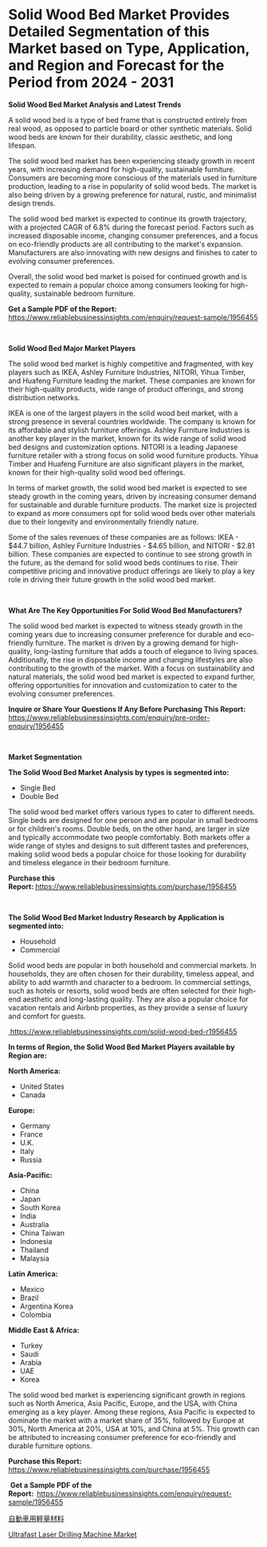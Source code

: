 <p><h1>Solid Wood Bed Market Provides Detailed Segmentation of this Market based on Type, Application, and Region and Forecast for the Period from 2024 - 2031</h1></p><p><strong>Solid Wood Bed Market Analysis and Latest Trends</strong></p>
<p><p>A solid wood bed is a type of bed frame that is constructed entirely from real wood, as opposed to particle board or other synthetic materials. Solid wood beds are known for their durability, classic aesthetic, and long lifespan.</p><p>The solid wood bed market has been experiencing steady growth in recent years, with increasing demand for high-quality, sustainable furniture. Consumers are becoming more conscious of the materials used in furniture production, leading to a rise in popularity of solid wood beds. The market is also being driven by a growing preference for natural, rustic, and minimalist design trends.</p><p>The solid wood bed market is expected to continue its growth trajectory, with a projected CAGR of 6.8% during the forecast period. Factors such as increased disposable income, changing consumer preferences, and a focus on eco-friendly products are all contributing to the market's expansion. Manufacturers are also innovating with new designs and finishes to cater to evolving consumer preferences.</p><p>Overall, the solid wood bed market is poised for continued growth and is expected to remain a popular choice among consumers looking for high-quality, sustainable bedroom furniture.</p></p>
<p><strong>Get a Sample PDF of the Report:&nbsp;</strong> <a href="https://www.reliablebusinessinsights.com/enquiry/request-sample/1956455">https://www.reliablebusinessinsights.com/enquiry/request-sample/1956455</a></p>
<p>&nbsp;</p>
<p><strong>Solid Wood Bed Major Market Players</strong></p>
<p><p>The solid wood bed market is highly competitive and fragmented, with key players such as IKEA, Ashley Furniture Industries, NITORI, Yihua Timber, and Huafeng Furniture leading the market. These companies are known for their high-quality products, wide range of product offerings, and strong distribution networks.</p><p>IKEA is one of the largest players in the solid wood bed market, with a strong presence in several countries worldwide. The company is known for its affordable and stylish furniture offerings. Ashley Furniture Industries is another key player in the market, known for its wide range of solid wood bed designs and customization options. NITORI is a leading Japanese furniture retailer with a strong focus on solid wood furniture products. Yihua Timber and Huafeng Furniture are also significant players in the market, known for their high-quality solid wood bed offerings.</p><p>In terms of market growth, the solid wood bed market is expected to see steady growth in the coming years, driven by increasing consumer demand for sustainable and durable furniture products. The market size is projected to expand as more consumers opt for solid wood beds over other materials due to their longevity and environmentally friendly nature.</p><p>Some of the sales revenues of these companies are as follows: IKEA - $44.7 billion, Ashley Furniture Industries - $4.65 billion, and NITORI - $2.81 billion. These companies are expected to continue to see strong growth in the future, as the demand for solid wood beds continues to rise. Their competitive pricing and innovative product offerings are likely to play a key role in driving their future growth in the solid wood bed market.</p></p>
<p>&nbsp;</p>
<p><strong>What Are The Key Opportunities For Solid Wood Bed Manufacturers?</strong></p>
<p><p>The solid wood bed market is expected to witness steady growth in the coming years due to increasing consumer preference for durable and eco-friendly furniture. The market is driven by a growing demand for high-quality, long-lasting furniture that adds a touch of elegance to living spaces. Additionally, the rise in disposable income and changing lifestyles are also contributing to the growth of the market. With a focus on sustainability and natural materials, the solid wood bed market is expected to expand further, offering opportunities for innovation and customization to cater to the evolving consumer preferences.</p></p>
<p><strong>Inquire or Share Your Questions If Any Before Purchasing This Report:</strong> <a href="https://www.reliablebusinessinsights.com/enquiry/pre-order-enquiry/1956455">https://www.reliablebusinessinsights.com/enquiry/pre-order-enquiry/1956455</a></p>
<p>&nbsp;</p>
<p><strong>Market Segmentation</strong></p>
<p><strong>The Solid Wood Bed Market Analysis by types is segmented into:</strong></p>
<p><ul><li>Single Bed</li><li>Double Bed</li></ul></p>
<p><p>The solid wood bed market offers various types to cater to different needs. Single beds are designed for one person and are popular in small bedrooms or for children's rooms. Double beds, on the other hand, are larger in size and typically accommodate two people comfortably. Both markets offer a wide range of styles and designs to suit different tastes and preferences, making solid wood beds a popular choice for those looking for durability and timeless elegance in their bedroom furniture.</p></p>
<p><strong>Purchase this Report:&nbsp;</strong><a href="https://www.reliablebusinessinsights.com/purchase/1956455">https://www.reliablebusinessinsights.com/purchase/1956455</a></p>
<p>&nbsp;</p>
<p><strong>The Solid Wood Bed Market Industry Research by Application is segmented into:</strong></p>
<p><ul><li>Household</li><li>Commercial</li></ul></p>
<p><p>Solid wood beds are popular in both household and commercial markets. In households, they are often chosen for their durability, timeless appeal, and ability to add warmth and character to a bedroom. In commercial settings, such as hotels or resorts, solid wood beds are often selected for their high-end aesthetic and long-lasting quality. They are also a popular choice for vacation rentals and Airbnb properties, as they provide a sense of luxury and comfort for guests.</p></p>
<p><a href="https://www.reliablebusinessinsights.com/solid-wood-bed-r1956455">&nbsp;https://www.reliablebusinessinsights.com/solid-wood-bed-r1956455</a></p>
<p><strong>In terms of Region, the Solid Wood Bed Market Players available by Region are:</strong></p>
<p>
    <p> <strong> North America: </strong>
        <ul>
            <li>United States</li>
            <li>Canada</li>
        </ul>
        </p> 
    <p> <strong> Europe: </strong>
        <ul>
            <li>Germany</li>
            <li>France</li>
            <li>U.K.</li>
            <li>Italy</li>
            <li>Russia</li>
        </ul>
        </p> 
    <p> <strong> Asia-Pacific: </strong>
        <ul>
            <li>China</li>
            <li>Japan</li>
            <li>South Korea</li>
            <li>India</li>
            <li>Australia</li>
            <li>China Taiwan</li>
            <li>Indonesia</li>
            <li>Thailand</li>
            <li>Malaysia</li>
        </ul>
        </p> 
    <p> <strong> Latin America: </strong>
        <ul>
            <li>Mexico</li>
            <li>Brazil</li>
            <li>Argentina Korea</li>
            <li>Colombia</li>
        </ul>
        </p> 
    <p> <strong> Middle East & Africa: </strong>
        <ul>
            <li>Turkey</li>
            <li>Saudi</li>
            <li>Arabia</li>
            <li>UAE</li>
            <li>Korea</li>
        </ul>
    </p>
    </p>
<p><p>The solid wood bed market is experiencing significant growth in regions such as North America, Asia Pacific, Europe, and the USA, with China emerging as a key player. Among these regions, Asia Pacific is expected to dominate the market with a market share of 35%, followed by Europe at 30%, North America at 20%, USA at 10%, and China at 5%. This growth can be attributed to increasing consumer preference for eco-friendly and durable furniture options.</p></p>
<p><strong>Purchase this Report: </strong><a href="https://www.reliablebusinessinsights.com/purchase/1956455">https://www.reliablebusinessinsights.com/purchase/1956455</a></p>
<p>&nbsp;<strong>Get a Sample PDF of the Report:&nbsp;&nbsp;</strong><a href="https://www.reliablebusinessinsights.com/enquiry/request-sample/1956455">https://www.reliablebusinessinsights.com/enquiry/request-sample/1956455</a></p>
<p><strong></strong></p>
<p><p><a href="https://github.com/AhmadMann1950/Market-Research-Report-List-1/blob/main/1910469140306.md">自動車用軽量材料</a></p><p><a href="https://view.publitas.com/reportprime-1/global-ultrafast-laser-drilling-machine-market-opportunities-and-forecast-for-period-from-2024-to-2031/">Ultrafast Laser Drilling Machine Market</a></p></p>